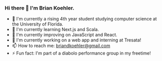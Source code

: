 ### Hi there 👋 I'm Brian Koehler.

- 🏫 I'm currently a rising 4th year student studying computer science at the University of Florida.
- 🌱 I'm currently learning Next.js and Scala.
- 🐍 I'm currently improving on JavaScript and React.
- 🤖 I'm currently working on a web app and interning at Tresata!
- 📫 How to reach me: briandkoehler@gmail.com
- ⚡ Fun fact: I'm part of a diabolo performance group in my freetime!
